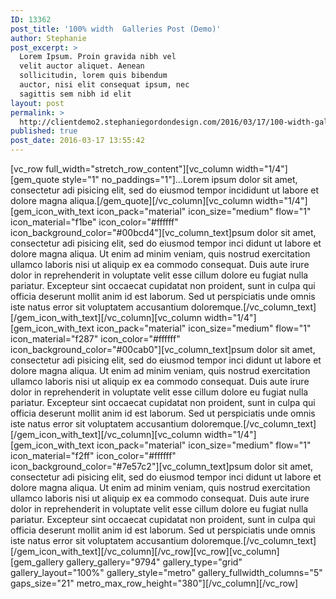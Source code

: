 ```yaml
---
ID: 13362
post_title: '100% width  Galleries Post (Demo)'
author: Stephanie
post_excerpt: >
  Lorem Ipsum. Proin gravida nibh vel
  velit auctor aliquet. Aenean
  sollicitudin, lorem quis bibendum
  auctor, nisi elit consequat ipsum, nec
  sagittis sem nibh id elit
layout: post
permalink: >
  http://clientdemo2.stephaniegordondesign.com/2016/03/17/100-width-galleries-post-5/
published: true
post_date: 2016-03-17 13:55:42
---
```

[vc_row full_width="stretch_row_content"][vc_column width="1/4"][gem_quote style="1" no_paddings="1"]...Lorem ipsum dolor sit amet, consectetur adi pisicing elit, sed do eiusmod tempor incididunt ut labore et dolore magna aliqua.[/gem_quote][/vc_column][vc_column width="1/4"][gem_icon_with_text icon_pack="material" icon_size="medium" flow="1" icon_material="f1be" icon_color="#ffffff" icon_background_color="#00bcd4"][vc_column_text]psum dolor sit amet, consectetur adi pisicing elit, sed do eiusmod tempor inci didunt ut labore et dolore magna aliqua. Ut enim ad minim veniam, quis nostrud exercitation ullamco laboris nisi ut aliquip ex ea commodo consequat. Duis aute irure dolor in reprehenderit in voluptate velit esse cillum dolore eu fugiat nulla pariatur. Excepteur sint occaecat cupidatat non proident, sunt in culpa qui officia deserunt mollit anim id est laborum. Sed ut perspiciatis unde omnis iste natus error sit voluptatem accusantium doloremque.[/vc_column_text][/gem_icon_with_text][/vc_column][vc_column width="1/4"][gem_icon_with_text icon_pack="material" icon_size="medium" flow="1" icon_material="f287" icon_color="#ffffff" icon_background_color="#00cab0"][vc_column_text]psum dolor sit amet, consectetur adi pisicing elit, sed do eiusmod tempor inci didunt ut labore et dolore magna aliqua. Ut enim ad minim veniam, quis nostrud exercitation ullamco laboris nisi ut aliquip ex ea commodo consequat. Duis aute irure dolor in reprehenderit in voluptate velit esse cillum dolore eu fugiat nulla pariatur. Excepteur sint occaecat cupidatat non proident, sunt in culpa qui officia deserunt mollit anim id est laborum. Sed ut perspiciatis unde omnis iste natus error sit voluptatem accusantium doloremque.[/vc_column_text][/gem_icon_with_text][/vc_column][vc_column width="1/4"][gem_icon_with_text icon_pack="material" icon_size="medium" flow="1" icon_material="f2ff" icon_color="#ffffff" icon_background_color="#7e57c2"][vc_column_text]psum dolor sit amet, consectetur adi pisicing elit, sed do eiusmod tempor inci didunt ut labore et dolore magna aliqua. Ut enim ad minim veniam, quis nostrud exercitation ullamco laboris nisi ut aliquip ex ea commodo consequat. Duis aute irure dolor in reprehenderit in voluptate velit esse cillum dolore eu fugiat nulla pariatur. Excepteur sint occaecat cupidatat non proident, sunt in culpa qui officia deserunt mollit anim id est laborum. Sed ut perspiciatis unde omnis iste natus error sit voluptatem accusantium doloremque.[/vc_column_text][/gem_icon_with_text][/vc_column][/vc_row][vc_row][vc_column][gem_gallery gallery_gallery="9794" gallery_type="grid" gallery_layout="100%" gallery_style="metro" gallery_fullwidth_columns="5" gaps_size="21" metro_max_row_height="380"][/vc_column][/vc_row]